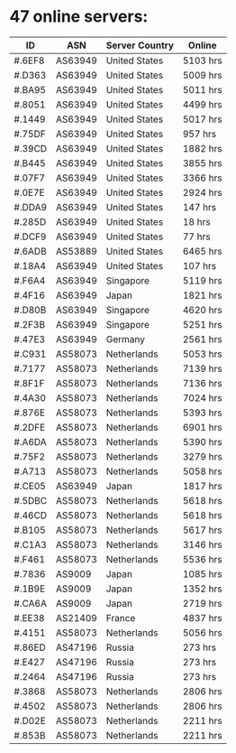 # 47 online servers:

| ID | ASN | Server Country | Online |
| ------ | ------ | ------ | ------ |
| #.6EF8 | AS63949 | United States | 5103 hrs |
| #.D363 | AS63949 | United States | 5009 hrs |
| #.BA95 | AS63949 | United States | 5011 hrs |
| #.8051 | AS63949 | United States | 4499 hrs |
| #.1449 | AS63949 | United States | 5017 hrs |
| #.75DF | AS63949 | United States | 957 hrs |
| #.39CD | AS63949 | United States | 1882 hrs |
| #.B445 | AS63949 | United States | 3855 hrs |
| #.07F7 | AS63949 | United States | 3366 hrs |
| #.0E7E | AS63949 | United States | 2924 hrs |
| #.DDA9 | AS63949 | United States | 147 hrs |
| #.285D | AS63949 | United States | 18 hrs |
| #.DCF9 | AS63949 | United States | 77 hrs |
| #.6ADB | AS53889 | United States | 6465 hrs |
| #.18A4 | AS63949 | United States | 107 hrs |
| #.F6A4 | AS63949 | Singapore | 5119 hrs |
| #.4F16 | AS63949 | Japan | 1821 hrs |
| #.D80B | AS63949 | Singapore | 4620 hrs |
| #.2F3B | AS63949 | Singapore | 5251 hrs |
| #.47E3 | AS63949 | Germany | 2561 hrs |
| #.C931 | AS58073 | Netherlands | 5053 hrs |
| #.7177 | AS58073 | Netherlands | 7139 hrs |
| #.8F1F | AS58073 | Netherlands | 7136 hrs |
| #.4A30 | AS58073 | Netherlands | 7024 hrs |
| #.876E | AS58073 | Netherlands | 5393 hrs |
| #.2DFE | AS58073 | Netherlands | 6901 hrs |
| #.A6DA | AS58073 | Netherlands | 5390 hrs |
| #.75F2 | AS58073 | Netherlands | 3279 hrs |
| #.A713 | AS58073 | Netherlands | 5058 hrs |
| #.CE05 | AS63949 | Japan | 1817 hrs |
| #.5DBC | AS58073 | Netherlands | 5618 hrs |
| #.46CD | AS58073 | Netherlands | 5618 hrs |
| #.B105 | AS58073 | Netherlands | 5617 hrs |
| #.C1A3 | AS58073 | Netherlands | 3146 hrs |
| #.F461 | AS58073 | Netherlands | 5536 hrs |
| #.7836 | AS9009 | Japan | 1085 hrs |
| #.1B9E | AS9009 | Japan | 1352 hrs |
| #.CA6A | AS9009 | Japan | 2719 hrs |
| #.EE38 | AS21409 | France | 4837 hrs |
| #.4151 | AS58073 | Netherlands | 5056 hrs |
| #.86ED | AS47196 | Russia | 273 hrs |
| #.E427 | AS47196 | Russia | 273 hrs |
| #.2464 | AS47196 | Russia | 273 hrs |
| #.3868 | AS58073 | Netherlands | 2806 hrs |
| #.4502 | AS58073 | Netherlands | 2806 hrs |
| #.D02E | AS58073 | Netherlands | 2211 hrs |
| #.853B | AS58073 | Netherlands | 2211 hrs |

